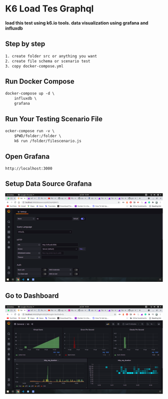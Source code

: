 # K6 Load Tes Graphql

#### load this test using k6.io tools. data visualization using grafana and influxdb



## Step by step
```
1. create folder src or anything you want
2. create file schema or scenario test
3. copy docker-compose.yml
```
## Run Docker Compose
```
docker-compose up -d \
    influxdb \
    grafana
```
## Run Your Testing Scenario File
```
ocker-compose run -v \
    $PWD/folder:/folder \
    k6 run /folder/filescenario.js
```

## Open Grafana
```
http://localhost:3000
```
## Setup Data Source Grafana
![config](/images/config.png)

## Go to Dashboard
![Grafana](/images/grafana.png)
